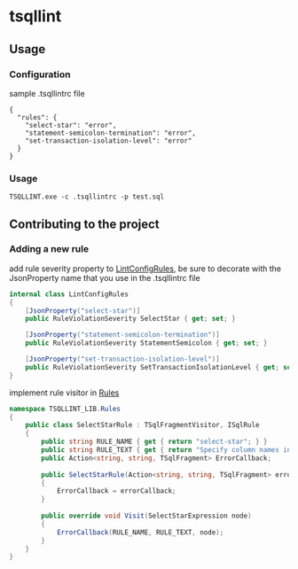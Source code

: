 # tsqllint

## Usage
### Configuration

sample .tsqllintrc file

```
{
  "rules": {
    "select-star": "error",
    "statement-semicolon-termination": "error",
    "set-transaction-isolation-level": "error"
  }
}
```

### Usage
```
TSQLLINT.exe -c .tsqllintrc -p test.sql
```

## Contributing to the project
### Adding a new rule

add rule severity property to [LintConfigRules](./TSQLLINT_LIB/Config/LintConfigRules.cs), be sure to decorate with the JsonProperty name that you use in the .tsqllintrc file

```csharp
internal class LintConfigRules
{
    [JsonProperty("select-star")]
    public RuleViolationSeverity SelectStar { get; set; }

    [JsonProperty("statement-semicolon-termination")]
    public RuleViolationSeverity StatementSemicolon { get; set; }

    [JsonProperty("set-transaction-isolation-level")]
    public RuleViolationSeverity SetTransactionIsolationLevel { get; set; }
}

```

implement rule visitor in [Rules](./TSQLLINT_LIB/Rules)

```csharp
namespace TSQLLINT_LIB.Rules 
{
    public class SelectStarRule : TSqlFragmentVisitor, ISqlRule
    {
        public string RULE_NAME { get { return "select-star"; } }
        public string RULE_TEXT { get { return "Specify column names in SELECT"; } }
        public Action<string, string, TSqlFragment> ErrorCallback;
    
        public SelectStarRule(Action<string, string, TSqlFragment> errorCallback)
        {
            ErrorCallback = errorCallback;
        }
    
        public override void Visit(SelectStarExpression node)
        {
            ErrorCallback(RULE_NAME, RULE_TEXT, node);
        }
    }
}
```